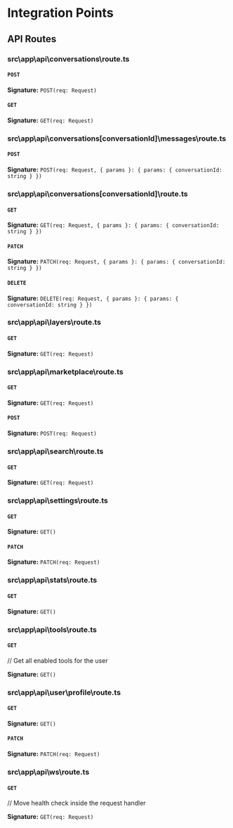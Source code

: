 # Integration Points


## API Routes

### src\app\api\conversations\route.ts

#### `POST`



**Signature:** `POST(req: Request)`

#### `GET`



**Signature:** `GET(req: Request)`

### src\app\api\conversations\[conversationId]\messages\route.ts

#### `POST`



**Signature:** `POST(req: Request, { params }: { params: { conversationId: string } })`

### src\app\api\conversations\[conversationId]\route.ts

#### `GET`



**Signature:** `GET(req: Request, { params }: { params: { conversationId: string } })`

#### `PATCH`



**Signature:** `PATCH(req: Request, { params }: { params: { conversationId: string } })`

#### `DELETE`



**Signature:** `DELETE(req: Request, { params }: { params: { conversationId: string } })`

### src\app\api\layers\route.ts

#### `GET`



**Signature:** `GET(req: Request)`

### src\app\api\marketplace\route.ts

#### `GET`



**Signature:** `GET(req: Request)`

#### `POST`



**Signature:** `POST(req: Request)`

### src\app\api\search\route.ts

#### `GET`



**Signature:** `GET(req: Request)`

### src\app\api\settings\route.ts

#### `GET`



**Signature:** `GET()`

#### `PATCH`



**Signature:** `PATCH(req: Request)`

### src\app\api\stats\route.ts

#### `GET`



**Signature:** `GET()`

### src\app\api\tools\route.ts

#### `GET`

// Get all enabled tools for the user

**Signature:** `GET()`

### src\app\api\user\profile\route.ts

#### `GET`



**Signature:** `GET()`

#### `PATCH`



**Signature:** `PATCH(req: Request)`

### src\app\api\ws\route.ts

#### `GET`

// Move health check inside the request handler

**Signature:** `GET(req: Request)`